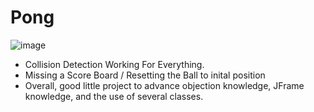 # Pong
![image](https://user-images.githubusercontent.com/97462803/176984275-12b2bb33-a899-47ca-bb2a-c69096c8bce5.png)

- Collision Detection Working For Everything. 
- Missing a Score Board / Resetting the Ball to inital position
- Overall, good little project to advance objection knowledge, JFrame knowledge, and the use of several classes.
